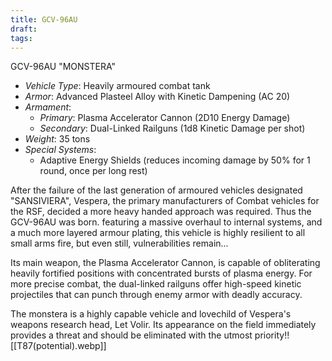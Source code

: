 ```yaml
---
title: GCV-96AU
draft: 
tags:
---
```

GCV-96AU "MONSTERA"

- _Vehicle Type_: Heavily armoured combat tank
- _Armor_: Advanced Plasteel Alloy with Kinetic Dampening (AC 20)
- _Armament_:
    - _Primary_: Plasma Accelerator Cannon (2D10 Energy Damage)
    - _Secondary_: Dual-Linked Railguns (1d8 Kinetic Damage per shot)
- _Weight_: 35 tons
- _Special Systems_:
    - Adaptive Energy Shields (reduces incoming damage by 50% for 1 round, once per long rest)
     
After the failure of the last generation of armoured vehicles designated "SANSIVIERA", Vespera, the primary manufacturers of Combat vehicles for the RSF, decided a more heavy handed approach was required. Thus the GCV-96AU was born. featuring a massive overhaul to internal systems, and a much more layered armour plating, this vehicle is highly resilient to all small arms fire, but even still, vulnerabilities remain...

Its main weapon, the Plasma Accelerator Cannon, is capable of obliterating heavily fortified positions with concentrated bursts of plasma energy. For more precise combat, the dual-linked railguns offer high-speed kinetic projectiles that can punch through enemy armor with deadly accuracy.

The monstera is a highly capable vehicle and lovechild of Vespera's weapons research head, Let Volir. Its appearance on the field immediately provides a threat and should be eliminated with the utmost priority!![[T87(potential).webp]]